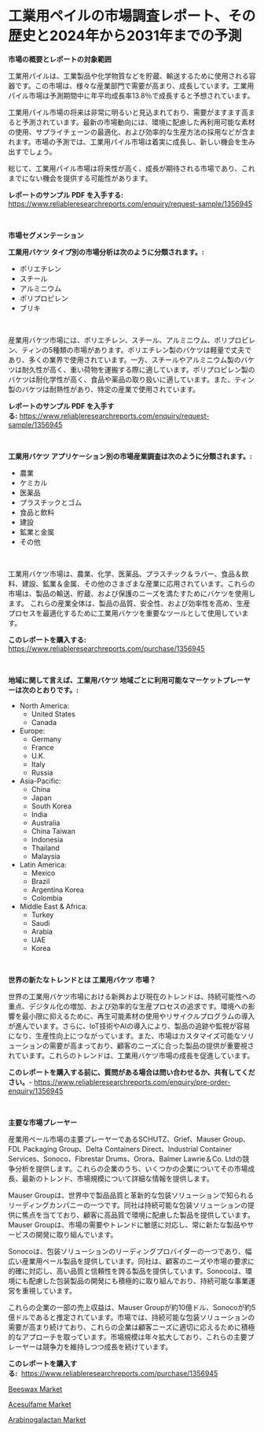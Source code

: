 <p><h1>工業用ペイルの市場調査レポート、その歴史と2024年から2031年までの予測</h1></p><p><strong>市場の概要とレポートの対象範囲</strong></p>
<p><p>工業用パイルは、工業製品や化学物質などを貯蔵、輸送するために使用される容器です。この市場は、様々な産業部門で需要が高まり、成長しています。工業用パイル市場は予測期間中に年平均成長率13.8％で成長すると予想されています。</p><p>工業用パイル市場の将来は非常に明るいと見込まれており、需要がますます高まると予測されています。最新の市場動向には、環境に配慮した再利用可能な素材の使用、サプライチェーンの最適化、および効率的な生産方法の採用などが含まれます。市場の予測では、工業用パイル市場は着実に成長し、新しい機会を生み出すでしょう。</p><p>総じて、工業用パイル市場は将来性が高く、成長が期待される市場であり、これまでにない機会を提供する可能性があります。</p></p>
<p><strong>レポートのサンプル PDF を入手する:</strong> <a href="https://www.reliableresearchreports.com/enquiry/request-sample/1356945">https://www.reliableresearchreports.com/enquiry/request-sample/1356945</a></p>
<p>&nbsp;</p>
<p><strong>市場セグメンテーション</strong></p>
<p><strong>工業用バケツ タイプ別の市場分析は次のように分類されます。:</strong></p>
<p><ul><li>ポリエチレン</li><li>スチール</li><li>アルミニウム</li><li>ポリプロピレン</li><li>ブリキ</li></ul></p>
<p>&nbsp;</p>
<p><p>産業用バケツ市場には、ポリエチレン、スチール、アルミニウム、ポリプロピレン、ティンの5種類の市場があります。ポリエチレン製のバケツは軽量で丈夫であり、多くの業界で使用されています。一方、スチールやアルミニウム製のバケツは耐久性が高く、重い荷物を運搬する際に適しています。ポリプロピレン製のバケツは耐化学性が高く、食品や薬品の取り扱いに適しています。また、ティン製のバケツは耐熱性があり、特定の産業で使用されています。</p></p>
<p><strong>レポートのサンプル PDF を入手する:</strong>&nbsp;<a href="https://www.reliableresearchreports.com/enquiry/request-sample/1356945">https://www.reliableresearchreports.com/enquiry/request-sample/1356945</a></p>
<p>&nbsp;</p>
<p><strong> 工業用バケツ アプリケーション別の市場産業調査は次のように分類されます。:</strong></p>
<p><ul><li>農業</li><li>ケミカル</li><li>医薬品</li><li>プラスチックとゴム</li><li>食品と飲料</li><li>建設</li><li>鉱業と金属</li><li>その他</li></ul></p>
<p>&nbsp;</p>
<p><p>工業用バケツ市場は、農業、化学、医薬品、プラスチック＆ラバー、食品＆飲料、建設、鉱業＆金属、その他のさまざまな産業に応用されています。これらの市場は、製品の輸送、貯蔵、および保護のニーズを満たすためにバケツを使用します。 これらの産業全体は、製品の品質、安全性、および効率性を高め、生産プロセスを最適化するために工業用バケツを重要なツールとして使用しています。</p></p>
<p><strong>このレポートを購入する:</strong>&nbsp; <a href="https://www.reliableresearchreports.com/purchase/1356945">https://www.reliableresearchreports.com/purchase/1356945</a></p>
<p>&nbsp;</p>
<p><strong>地域に関して言えば、工業用バケツ 地域ごとに利用可能なマーケットプレーヤーは次のとおりです。:</strong></p>
<p><ul>
    <li>
        North America:
        <ul>
            <li>United States</li>
            <li>Canada</li>
        </ul>
    </li>
    <li>
        Europe:
        <ul>
            <li>Germany</li>
            <li>France</li>
            <li>U.K.</li>
            <li>Italy</li>
            <li>Russia</li>
        </ul>
    </li>
    <li>
        Asia-Pacific:
        <ul>
            <li>China</li>
            <li>Japan</li>
            <li>South Korea</li>
            <li>India</li>
            <li>Australia</li>
            <li>China Taiwan</li>
            <li>Indonesia</li>
            <li>Thailand</li>
            <li>Malaysia</li>
        </ul>
    </li>
    <li>
        Latin America:
        <ul>
            <li>Mexico</li>
            <li>Brazil</li>
            <li>Argentina Korea</li>
            <li>Colombia</li>
        </ul>
    </li>
    <li>
        Middle East & Africa:
        <ul>
            <li>Turkey</li>
            <li>Saudi</li>
            <li>Arabia</li>
            <li>UAE</li>
            <li>Korea</li>
        </ul>
    </li>
    </ul></p>
<p>&nbsp;</p>
<p><strong>世界の新たなトレンドとは 工業用バケツ 市場？</strong></p>
<p><p>世界の工業用バケツ市場における新興および現在のトレンドは、持続可能性への重点、デジタル化の増加、および効率的な生産プロセスの追求です。環境への影響を最小限に抑えるために、再生可能素材の使用やリサイクルプログラムの導入が進んでいます。さらに、IoT技術やAIの導入により、製品の追跡や監視が容易になり、生産性向上につながっています。また、市場はカスタマイズ可能なソリューションの需要が高まっており、顧客のニーズに合った製品の提供が重要視されています。これらのトレンドは、工業用バケツ市場の成長を促進しています。</p></p>
<p><strong>このレポートを購入する前に、質問がある場合は問い合わせるか、共有してください。</strong>- <a href="https://www.reliableresearchreports.com/enquiry/pre-order-enquiry/1356945">https://www.reliableresearchreports.com/enquiry/pre-order-enquiry/1356945</a></p>
<p>&nbsp;</p>
<p><strong>主要な市場プレーヤー</strong></p>
<p><p>産業用ペール市場の主要プレーヤーであるSCHUTZ、Grief、Mauser Group、FDL Packaging Group、Delta Containers Direct、Industrial Container Services、Sonoco、Fibrestar Drums、Orora、Balmer Lawrie＆Co. Ltdの競争分析を提供します。これらの企業のうち、いくつかの企業についてその市場成長、最新のトレンド、市場規模について詳細な情報を提供します。</p><p>Mauser Groupは、世界中で製品品質と革新的な包装ソリューションで知られるリーディングカンパニーの一つです。同社は持続可能な包装ソリューションの提供に焦点を当てており、顧客に高品質で環境に配慮した製品を提供しています。Mauser Groupは、市場の需要やトレンドに敏感に対応し、常に新たな製品やサービスの開発に取り組んでいます。</p><p>Sonocoは、包装ソリューションのリーディングプロバイダーの一つであり、幅広い産業用ペール製品を提供しています。同社は、顧客のニーズや市場の要求に的確に対応し、高い品質と信頼性を誇る製品を提供しています。Sonocoは、環境にも配慮した包装製品の開発にも積極的に取り組んでおり、持続可能な事業運営を重視しています。</p><p>これらの企業の一部の売上収益は、Mauser Groupが約10億ドル、Sonocoが約5億ドルであると推定されています。市場では、持続可能な包装ソリューションの需要が高まり続けており、これらの企業は顧客ニーズに適切に応えるために積極的なアプローチを取っています。市場規模は年々拡大しており、これらの主要プレーヤーは競争力を維持しつつ成長を続けています。</p></p>
<p><strong>このレポートを購入する:</strong>&nbsp;&nbsp;<a href="https://www.reliableresearchreports.com/purchase/1356945">https://www.reliableresearchreports.com/purchase/1356945</a></p>
<p><p><a href="https://github.com/Glendatilghmankmgz0rbhwpy/Market-Research-Report-List-1/blob/main/beeswax-market.md">Beeswax Market</a></p><p><a href="https://github.com/juancolorado15/Market-Research-Report-List-1/blob/main/acesulfame-market.md">Acesulfame Market</a></p><p><a href="https://github.com/dx0328/Market-Research-Report-List-1/blob/main/arabinogalactan-market.md">Arabinogalactan Market</a></p></p>